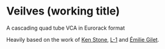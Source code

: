 # Veilves (working title)
A cascading quad tube VCA in Eurorack format

Heavily based on the work of [Ken Stone](https://www.elby-designs.com/webtek/cgs/cgs65/cgs65_vca.html), [L-1](http://l-1.su/TubeVCA.html) and [Émilie Gilet](https://mutable-instruments.net/modules/veils/).
